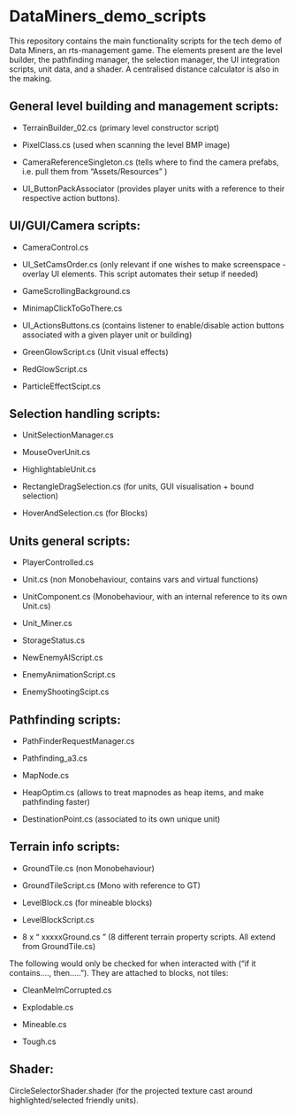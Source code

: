 # DataMiners_demo_scripts
This repository contains the main functionality scripts for the tech demo of Data Miners, an rts-management game. The elements present are the level builder, the pathfinding manager, the selection manager, the UI integration scripts, unit data, and a shader. A centralised distance calculator is also in the making.

## General level building and management scripts:
* TerrainBuilder_02.cs (primary level constructor script)

* PixelClass.cs (used when scanning the level BMP image)

* CameraReferenceSingleton.cs (tells where to find the camera prefabs, i.e. pull
them from “Assets/Resources” )

* UI_ButtonPackAssociator (provides player units with a reference to their
respective action buttons).

## UI/GUI/Camera scripts:
* CameraControl.cs

* UI_SetCamsOrder.cs (only relevant if one wishes to make screenspace - overlay UI
elements. This script automates their setup if needed)

* GameScrollingBackground.cs

* MinimapClickToGoThere.cs

* UI_ActionsButtons.cs (contains listener to enable/disable action buttons
associated with a given player unit or building)

* GreenGlowScript.cs (Unit visual effects)

* RedGlowScript.cs

* ParticleEffectScipt.cs

## Selection handling scripts:
* UnitSelectionManager.cs

* MouseOverUnit.cs

* HighlightableUnit.cs

* RectangleDragSelection.cs (for units, GUI visualisation + bound selection)

* HoverAndSelection.cs (for Blocks)

## Units general scripts:
* PlayerControlled.cs

* Unit.cs (non Monobehaviour, contains vars and virtual functions)

* UnitComponent.cs (Monobehaviour, with an internal reference to its own Unit.cs)

* Unit_Miner.cs

* StorageStatus.cs

* NewEnemyAIScript.cs

* EnemyAnimationScript.cs

* EnemyShootingScipt.cs
## Pathfinding scripts:
* PathFinderRequestManager.cs

* Pathfinding_a3.cs

* MapNode.cs

* HeapOptim.cs (allows to treat mapnodes as heap items, and make pathfinding
faster)

* DestinationPoint.cs (associated to its own unique unit)
## Terrain info scripts:
* GroundTile.cs (non Monobehaviour)

* GroundTileScript.cs (Mono with reference to GT)

* LevelBlock.cs (for mineable blocks)

* LevelBlockScript.cs

* 8 x “ xxxxxGround.cs ” (8 different terrain property scripts. All extend from
GroundTile.cs)

The following would only be checked for when interacted with (“if it contains….,
then…..”). They are attached to blocks, not tiles:

* CleanMeImCorrupted.cs

* Explodable.cs

* Mineable.cs

* Tough.cs

## Shader:
CircleSelectorShader.shader (for the projected texture cast around
highlighted/selected friendly units).
